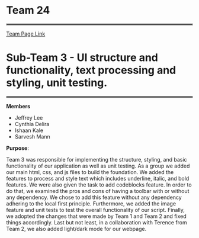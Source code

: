 # Team 24

<hr style="border:2px solid gray">

[Team Page Link](https://github.com/cse110-sp24-team24/cse110-sp24-team24/blob/main/admin/team.md)

# Sub-Team 3 - UI structure and functionality, text processing and styling, unit testing.

<hr style="border:2px solid gray">

**Members**

- Jeffrey Lee
- Cynthia Delira
- Ishaan Kale
- Sarvesh Mann

**Purpose**:

Team 3 was responsible for implementing the structure, styling, and basic functionality of our application as well as unit testing. As a group we added our main html, css, and js files to build the foundation. We added the features to process and style text which includes underline, italic, and bold features. We were also given the task to add codeblocks feature. In order to do that, we examined the pros and cons of having a toolbar with or without any dependency. We chose to add this feature without any dependency adhering to the local first principle. Furthermore, we added the image feature and unit tests to test the overall functionality of our script. Finally, we adopted the changes that were made by Team 1 and Team 2 and fixed things accordingly. Last but not least, in a collaboration with Terence from Team 2, we also added light/dark mode for our webpage.
